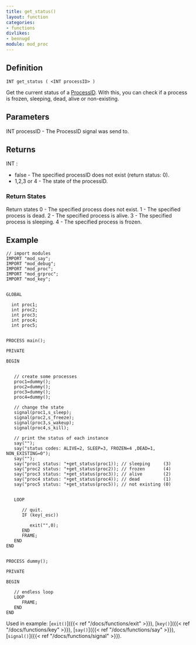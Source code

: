 ```yaml
---
title: get_status()
layout: function
categories:
- functions
divlikes:
- bennugd
module: mod_proc
---
```


## Definition

    INT get_status ( <INT processID> )

Get the current status of a [ProcessID](#). With this, you can check if a process is frozen, sleeping, dead, alive or non-existing.

## Parameters

INT processID - The ProcessID signal was send to.

## Returns

INT :

- false - The specified processID does not exist (return status: 0).
- 1,2,3 or 4  - The state of the processID.

### Return States

Return states
0 - The specified process does not exist.
1 - The specified process is dead.
2 - The specified process is alive.
3 - The specified process is sleeping.
4 - The specified process is frozen.

## Example

```
// import modules
IMPORT "mod_say";
IMPORT "mod_debug";
IMPORT "mod_proc";
IMPORT "mod_grproc";
IMPORT "mod_key";


GLOBAL

  int proc1;
  int proc2;
  int proc3;
  int proc4;
  int proc5;


PROCESS main();

PRIVATE

BEGIN


   // create some processes
   proc1=dummy();
   proc2=dummy();
   proc3=dummy();
   proc4=dummy();

   // change the state
   signal(proc1,s_sleep);
   signal(proc2,s_freeze);
   signal(proc3,s_wakeup);
   signal(proc4,s_kill);

   // print the status of each instance
   say("");
   say("status codes: ALIVE=2, SLEEP=3, FROZEN=4 ,DEAD=1, NON_EXISTING=0");
   say("");
   say("proc1 status: "+get_status(proc1)); // sleeping     (3)
   say("proc2 status: "+get_status(proc2)); // frozen       (4)
   say("proc3 status: "+get_status(proc3)); // alive        (2)
   say("proc4 status: "+get_status(proc4)); // dead         (1)
   say("proc5 status: "+get_status(proc5)); // not existing (0)


   LOOP

      // quit.
      IF (key(_esc))

         exit("",0);
      END
      FRAME;
   END
END


PROCESS dummy();

PRIVATE

BEGIN

   // endless loop
   LOOP
      FRAME;
   END
END
```

Used in example: [`exit()`]({{< ref "/docs/functions/exit" >}}), [`key()`]({{< ref "/docs/functions/key" >}}), [`say()`]({{< ref "/docs/functions/say" >}}), [`signal()`]({{< ref "/docs/functions/signal" >}}).
